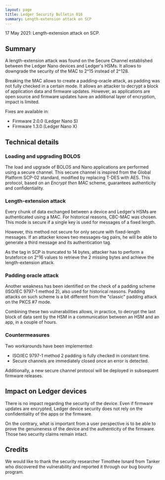 ```yaml
---
layout: page
title: Ledger Security Bulletin 016
summary: Length-extension attack on SCP
---
```


17 May 2021: Length-extension attack on SCP.

## Summary

A length-extension attack was found on the Secure Channel established between
the Ledger Nano devices and Ledger's HSMs. It allows to downgrade the security
of the MAC to 2^15 instead of 2^128.

Breaking the MAC allows to create a padding-oracle attack, as padding was not
fully checked in a certain mode. It allows an attacker to decrypt a block of
application data and firmware updates. However, as applications are open source
and firmware updates have an additional layer of encryption, impact is limited.

Fixes are available in:

- Firmware 2.0.0 (Ledger Nano S)
- Firmware 1.3.0 (Ledger Nano X)

## Technical details

### Loading and upgrading BOLOS

The load and upgrade of BOLOS and Nano applications are performed using a secure
channel. This secure channel is inspired from the Global Platform SCP-02
standard, modified by replacing T-DES with AES. This protocol, based on an
*Encrypt then MAC* scheme, guarantees authenticity and confidentiality.

### Length-extension attack

Every chunk of data exchanged between a device and Ledger's HSMs are
authenticated using a MAC. For historical reasons, CBC-MAC was chosen. This mode
is secure if a single key is used for messages of a fixed length.

However, this method not secure for only secure with fixed-length messages. If
an attacker knows two messages-tag pairs, he will be able to generate a third
message and its authentication tag.

As the tag in SCP is truncated to 14 bytes, attacker has to perform a bruteforce
on 2^16 values to retrieve the 2 missing bytes and achieve the length-extension
attack.

### Padding oracle attack

Another weakness has been identified on the check of a padding scheme
(ISO/IEC 9797-1 method 2), also used for historical reasons. Padding attacks on
such scheme is a bit different from the "classic" padding attack on the PKCS #7
mode.

Combining these two vulnerabilities allows, in practice, to decrypt the last
block of data sent by the HSM in a communication between an HSM and an app, in
a couple of hours.

### Countermeasures

Two workarounds have been implemented:

- ISO/IEC 9797-1 method 2 padding is fully checked in constant time.
- Secure channels are immediately closed once an error is detected.

Additionally, a new secure channel protocol will be deployed in subsequent
firmware releases.

## Impact on Ledger devices

There is no impact regarding the security of the device. Even if firmware
updates are encrypted, Ledger device security does not rely on the
confidentiality of the apps or the firmware.

On the contrary, what is important from a user perspective is to be able to
prove the genuineness of the device and the authenticity of the firmware. Those
two security claims remain intact.

## Credits

We would like to thank the security researcher Timothée Isnard from Tanker who
discovered the vulnerability and reported it through our bug bounty program.
